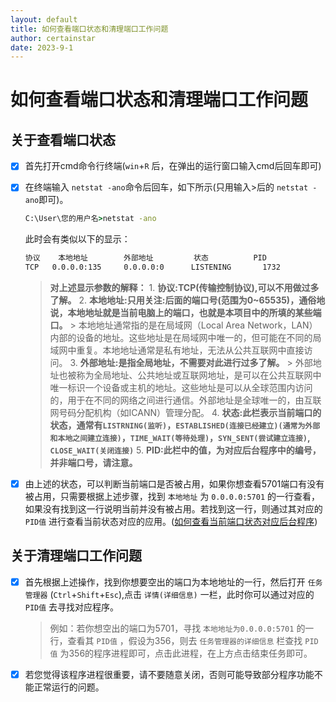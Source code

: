 ```yaml
---
layout: default
title: 如何查看端口状态和清理端口工作问题
author: certainstar
date: 2023-9-1
---
```


# 如何查看端口状态和清理端口工作问题

## 关于查看端口状态

- [x] 首先打开cmd命令行终端(`win`+`R` 后，在弹出的运行窗口输入cmd后回车即可)

- [x] 在终端输入 `netstat -ano`命令后回车，如下所示(只用输入>后的 `netstat -ano`即可)。
	```cmd
	C:\User\您的用户名>netstat -ano
	```
	此时会有类似以下的显示：
	```cmd
	协议    本地地址        外部地址         状态          PID
  	TCP   0.0.0.0:135     0.0.0.0:0      LISTENING       1732
  	```
  	> __对上述显示参数的解释：__
 		1. __协议:TCP(传输控制协议),可以不用做过多了解。__
 		2. __本地地址:只用关注:后面的端口号(范围为0~65535)，通俗地说，本地地址就是当前电脑上的端口，也就是本项目中的所填的某些端口。__
 			> 本地地址通常指的是在局域网（Local Area Network，LAN）内部的设备的地址。这些地址是在局域网中唯一的，但可能在不同的局域网中重复。本地地址通常是私有地址，无法从公共互联网中直接访问。
 		3. __外部地址:是指全局地址，不需要对此进行过多了解。__
 			> 外部地址也被称为全局地址、公共地址或互联网地址，是可以在公共互联网中唯一标识一个设备或主机的地址。这些地址是可以从全球范围内访问的，用于在不同的网络之间进行通信。外部地址是全球唯一的，由互联网号码分配机构（如ICANN）管理分配。
 		4. __状态:此栏表示当前端口的状态，通常有`LISTRNING(监听)`，`ESTABLISHED(连接已经建立)(通常为外部和本地之间建立连接)`，`TIME_WAIT(等待处理)`，`SYN_SENT(尝试建立连接)`,` CLOSE_WAIT(关闭连接)`__
 		5. __PID:此栏中的值，为对应后台程序中的编号，并非端口号，请注意。__

- [x] 由上述的状态，可以判断当前端口是否被占用，如果你想查看5701端口有没有被占用，只需要根据上述步骤，找到 `本地地址` 为 `0.0.0.0:5701` 的一行查看，如果没有找到这一行说明当前并没有被占用。若找到这一行，则通过其对应的 `PID值` 进行查看当前状态对应的应用。(<a href="#check">如何查看当前端口状态对应后台程序</a>)

## 关于清理端口工作问题


- [x] <span id="check"></span>首先根据上述操作，找到你想要空出的端口为本地地址的一行，然后打开 `任务管理器` (`Ctrl`+`Shift`+`Esc`),点击 `详情(详细信息)` 一栏，此时你可以通过对应的 `PID值` 去寻找对应程序。
	> 例如：若你想空出的端口为5701，寻找 `本地地址为0.0.0.0:5701` 的一行，查看其 `PID值` ，假设为356，则去 `任务管理器的详细信息` 栏查找 `PID值` 为356的程序进程即可，点击此进程，在上方点击结束任务即可。

- [x] 若您觉得该程序进程很重要，请不要随意关闭，否则可能导致部分程序功能不能正常运行的问题。